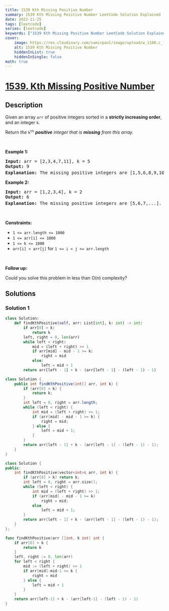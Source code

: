 ```yaml
---
title: 1539 Kth Missing Positive Number
summary: 1539 Kth Missing Positive Number LeetCode Solution Explained
date: 2022-11-25
tags: [leetcode]
series: [leetcode]
keywords: ["1539 Kth Missing Positive Number LeetCode Solution Explained in all languages", "1539 Kth Missing Positive Number", "LeetCode", "leetcode solution in Python3 C++ Java Go PHP Ruby Swift TypeScript Rust C# JavaScript C", "GeeksforGeeks", "InterviewBit", "Coding Ninjas", "HackerRank", "HackerEarth", "CodeChef", "TopCoder", "AlgoExpert", "freeCodeCamp", "Codeforces", "GitHub", "AtCoder", "Samir Paul"]
cover:
    image: https://res.cloudinary.com/samirpaul/image/upload/w_1100,c_fit,co_rgb:FFFFFF,l_text:Arial_75_bold:1539 Kth Missing Positive Number - Solution Explained/problem-solving.webp
    alt: 1539 Kth Missing Positive Number
    hiddenInList: true
    hiddenInSingle: false
math: true
---
```



# [1539. Kth Missing Positive Number](https://leetcode.com/problems/kth-missing-positive-number)


## Description

<p>Given an array <code>arr</code> of positive integers sorted in a <strong>strictly increasing order</strong>, and an integer <code>k</code>.</p>

<p>Return <em>the</em> <code>k<sup>th</sup></code> <em><strong>positive</strong> integer that is <strong>missing</strong> from this array.</em></p>

<p>&nbsp;</p>
<p><strong class="example">Example 1:</strong></p>

<pre>
<strong>Input:</strong> arr = [2,3,4,7,11], k = 5
<strong>Output:</strong> 9
<strong>Explanation: </strong>The missing positive integers are [1,5,6,8,9,10,12,13,...]. The 5<sup>th</sup>&nbsp;missing positive integer is 9.
</pre>

<p><strong class="example">Example 2:</strong></p>

<pre>
<strong>Input:</strong> arr = [1,2,3,4], k = 2
<strong>Output:</strong> 6
<strong>Explanation: </strong>The missing positive integers are [5,6,7,...]. The 2<sup>nd</sup> missing positive integer is 6.
</pre>

<p>&nbsp;</p>
<p><strong>Constraints:</strong></p>

<ul>
	<li><code>1 &lt;= arr.length &lt;= 1000</code></li>
	<li><code>1 &lt;= arr[i] &lt;= 1000</code></li>
	<li><code>1 &lt;= k &lt;= 1000</code></li>
	<li><code>arr[i] &lt; arr[j]</code> for <code>1 &lt;= i &lt; j &lt;= arr.length</code></li>
</ul>

<p>&nbsp;</p>
<p><strong>Follow up:</strong></p>

<p>Could you solve this problem in less than O(n) complexity?</p>

## Solutions

### Solution 1

<!-- tabs:start -->

```python
class Solution:
    def findKthPositive(self, arr: List[int], k: int) -> int:
        if arr[0] > k:
            return k
        left, right = 0, len(arr)
        while left < right:
            mid = (left + right) >> 1
            if arr[mid] - mid - 1 >= k:
                right = mid
            else:
                left = mid + 1
        return arr[left - 1] + k - (arr[left - 1] - (left - 1) - 1)
```

```java
class Solution {
    public int findKthPositive(int[] arr, int k) {
        if (arr[0] > k) {
            return k;
        }
        int left = 0, right = arr.length;
        while (left < right) {
            int mid = (left + right) >> 1;
            if (arr[mid] - mid - 1 >= k) {
                right = mid;
            } else {
                left = mid + 1;
            }
        }
        return arr[left - 1] + k - (arr[left - 1] - (left - 1) - 1);
    }
}
```

```cpp
class Solution {
public:
    int findKthPositive(vector<int>& arr, int k) {
        if (arr[0] > k) return k;
        int left = 0, right = arr.size();
        while (left < right) {
            int mid = (left + right) >> 1;
            if (arr[mid] - mid - 1 >= k)
                right = mid;
            else
                left = mid + 1;
        }
        return arr[left - 1] + k - (arr[left - 1] - (left - 1) - 1);
    }
};
```

```go
func findKthPositive(arr []int, k int) int {
	if arr[0] > k {
		return k
	}
	left, right := 0, len(arr)
	for left < right {
		mid := (left + right) >> 1
		if arr[mid]-mid-1 >= k {
			right = mid
		} else {
			left = mid + 1
		}
	}
	return arr[left-1] + k - (arr[left-1] - (left - 1) - 1)
}
```

<!-- tabs:end -->

<!-- end -->
